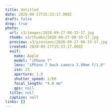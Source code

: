```yaml
---
title: Untitled
date: 2020-09-27T15:33:17.000Z
draft: false
drop: true
photo:
  url: s3/images/2020-09-27-08-33-17.jpg
  thumb: s3/thumbs/2020-09-27-08-33-17.jpg
  preview: s3/previews/2020-09-27-08-33-17.jpg
  created: 2020-09-27T15:33:17.000Z
  exif:
    make: Apple
    model: "iPhone 7"
    lens: "iPhone 7 back camera 3.99mm f/1.8"
    iso: 25
    aperture: 1.8
    shutter_speed: 1/60
    focal_length: "4.0 mm"
    gps: null
  title: null
  caption: null
links: []
---
```

